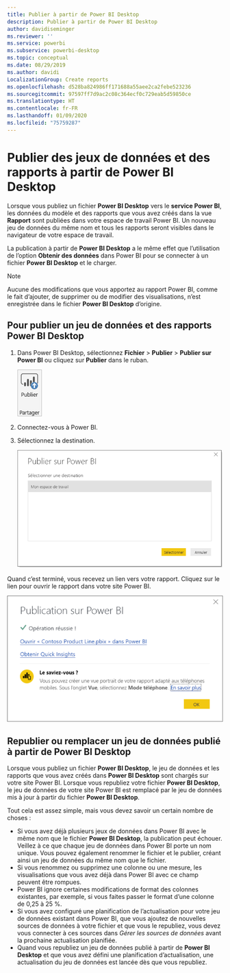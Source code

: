 ```yaml
---
title: Publier à partir de Power BI Desktop
description: Publier à partir de Power BI Desktop
author: davidiseminger
ms.reviewer: ''
ms.service: powerbi
ms.subservice: powerbi-desktop
ms.topic: conceptual
ms.date: 08/29/2019
ms.author: davidi
LocalizationGroup: Create reports
ms.openlocfilehash: d528ba824986ff171688a55aee2ca2febe523236
ms.sourcegitcommit: 97597ff7d9ac2c08c364ecf0c729eab5d59850ce
ms.translationtype: HT
ms.contentlocale: fr-FR
ms.lasthandoff: 01/09/2020
ms.locfileid: "75759287"
---
```

# <a name="publish-datasets-and-reports-from-power-bi-desktop"></a>Publier des jeux de données et des rapports à partir de Power BI Desktop
Lorsque vous publiez un fichier **Power BI Desktop** vers le **service Power BI**, les données du modèle et des rapports que vous avez créés dans la vue **Rapport** sont publiées dans votre espace de travail Power BI. Un nouveau jeu de données du même nom et tous les rapports seront visibles dans le navigateur de votre espace de travail.

La publication à partir de **Power BI Desktop** a le même effet que l’utilisation de l’option **Obtenir des données** dans Power BI pour se connecter à un fichier **Power BI Desktop** et le charger.

> [!NOTE]
> Aucune des modifications que vous apportez au rapport Power BI, comme le fait d’ajouter, de supprimer ou de modifier des visualisations, n’est enregistrée dans le fichier **Power BI Desktop** d’origine.
> 
> 

## <a name="to-publish-a-power-bi-desktop-dataset-and-reports"></a>Pour publier un jeu de données et des rapports Power BI Desktop
1. Dans Power BI Desktop, sélectionnez **Fichier** \> **Publier** \> **Publier sur Power BI** ou cliquez sur **Publier** dans le ruban.  

   ![Bouton Publier](media/desktop-upload-desktop-files/pbid_publish_publishbutton.png)

2. Connectez-vous à Power BI.
3. Sélectionnez la destination.

   ![Sélectionner la destination de la publication](media/desktop-upload-desktop-files/pbid_publish_select_destination.png)

Quand c’est terminé, vous recevez un lien vers votre rapport. Cliquez sur le lien pour ouvrir le rapport dans votre site Power BI.

![Boîte de dialogue de réussite de la publication](media/desktop-upload-desktop-files/pbid_publish_success.png)

## <a name="re-publish-or-replace-a-dataset-published-from-power-bi-desktop"></a>Republier ou remplacer un jeu de données publié à partir de Power BI Desktop
Lorsque vous publiez un fichier **Power BI Desktop**, le jeu de données et les rapports que vous avez créés dans **Power BI Desktop** sont chargés sur votre site Power BI. Lorsque vous republiez votre fichier **Power BI Desktop**, le jeu de données de votre site Power BI est remplacé par le jeu de données mis à jour à partir du fichier **Power BI Desktop**.

Tout cela est assez simple, mais vous devez savoir un certain nombre de choses :

* Si vous avez déjà plusieurs jeux de données dans Power BI avec le même nom que le fichier **Power BI Desktop**, la publication peut échouer. Veillez à ce que chaque jeu de données dans Power BI porte un nom unique. Vous pouvez également renommer le fichier et le publier, créant ainsi un jeu de données du même nom que le fichier.
* Si vous renommez ou supprimez une colonne ou une mesure, les visualisations que vous avez déjà dans Power BI avec ce champ peuvent être rompues. 
* Power BI ignore certaines modifications de format des colonnes existantes, par exemple, si vous faites passer le format d’une colonne de 0,25 à 25 %.
* Si vous avez configuré une planification de l’actualisation pour votre jeu de données existant dans Power BI, que vous ajoutez de nouvelles sources de données à votre fichier et que vous le republiez, vous devez vous connecter à ces sources dans *Gérer les sources de données* avant la prochaine actualisation planifiée.
* Quand vous republiez un jeu de données publié à partir de **Power BI Desktop** et que vous avez défini une planification d’actualisation, une actualisation du jeu de données est lancée dès que vous republiez. 

